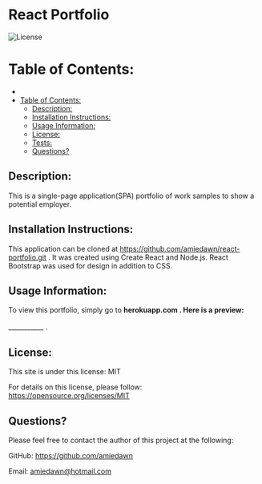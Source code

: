 # React Portfolio

![License](https://img.shields.io/badge/License-MIT-green.svg)

# Table of Contents:
- [](#)
- [Table of Contents:](#table-of-contents)
  - [Description:](#description)
  - [Installation Instructions:](#installation-instructions)
  - [Usage Information:](#usage-information)
  - [License:](#license)
  - [Tests:](#tests)
  - [Questions?](#questions)

## Description: 

This is a single-page application(SPA) portfolio of work samples to show a potential employer.

## Installation Instructions:

This application can be cloned at https://github.com/amiedawn/react-portfolio.git . It was created using Create React and Node.js. React Bootstrap was used for design in addition to CSS.

## Usage Information:

To view this portfolio, simply go to ________herokuapp.com . Here is a preview:<br><br>___________________ .

## License:

This site is under this license: MIT

For details on this license, please follow: https://opensource.org/licenses/MIT

## Questions?

Please feel free to contact the author of this project at the following:

GitHub: <https://github.com/amiedawn>

Email:  <amiedawn@hotmail.com>